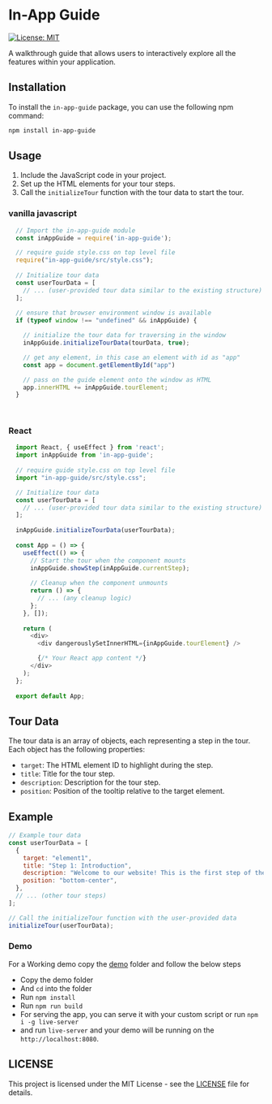# In-App Guide

[![License: MIT](https://img.shields.io/badge/License-MIT-yellow.svg)](https://opensource.org/licenses/MIT)

A walkthrough guide that allows users to interactively explore all the features within your application.

## Installation

To install the `in-app-guide` package, you can use the following npm command:

```bash
npm install in-app-guide
```

## Usage

1. Include the JavaScript code in your project.
2. Set up the HTML elements for your tour steps.
3. Call the `initializeTour` function with the tour data to start the tour.

### vanilla javascript
```javascript
  // Import the in-app-guide module
  const inAppGuide = require('in-app-guide');

  // require guide style.css on top level file
  require("in-app-guide/src/style.css");
  
  // Initialize tour data
  const userTourData = [
    // ... (user-provided tour data similar to the existing structure)
  ];
  
  // ensure that browser environment window is available
  if (typeof window !== "undefined" && inAppGuide) {

    // initialize the tour data for traversing in the window
    inAppGuide.initializeTourData(tourData, true);

    // get any element, in this case an element with id as "app"
    const app = document.getElementById("app")

    // pass on the guide element onto the window as HTML
    app.innerHTML += inAppGuide.tourElement;
  }
  
  
```
### React
```javascript
  import React, { useEffect } from 'react';
  import inAppGuide from 'in-app-guide';
  
  // require guide style.css on top level file
  import "in-app-guide/src/style.css";

  // Initialize tour data
  const userTourData = [
    // ... (user-provided tour data similar to the existing structure)
  ];
  
  inAppGuide.initializeTourData(userTourData);
  
  const App = () => {
    useEffect(() => {
      // Start the tour when the component mounts
      inAppGuide.showStep(inAppGuide.currentStep);
  
      // Cleanup when the component unmounts
      return () => {
        // ... (any cleanup logic)
      };
    }, []);
  
    return (
      <div>
        <div dangerouslySetInnerHTML={inAppGuide.tourElement} />

        {/* Your React app content */}
      </div>
    );
  };
  
  export default App;
```

## Tour Data

The tour data is an array of objects, each representing a step in the tour. Each object has the following properties:

- `target`: The HTML element ID to highlight during the step.
- `title`: Title for the tour step.
- `description`: Description for the tour step.
- `position`: Position of the tooltip relative to the target element.

## Example

```javascript
// Example tour data
const userTourData = [
  {
    target: "element1",
    title: "Step 1: Introduction",
    description: "Welcome to our website! This is the first step of the tour.",
    position: "bottom-center",
  },
  // ... (other tour steps)
];

// Call the initializeTour function with the user-provided data
initializeTour(userTourData);
```

### Demo

For a Working demo copy the [demo](https://github.com/softsuave-tech-matrix/in-app-guide/tree/main/demo) folder and follow the below steps

- Copy the demo folder
- And `cd` into the folder
- Run `npm install`
- Run `npm run build`
- For serving the app, you can serve it with your custom script or run `npm i -g live-server`
- and run `live-server` and your demo will be running on the `http://localhost:8080`.

## LICENSE
This project is licensed under the MIT License - see the [LICENSE](https://github.com/softsuave-tech-matrix/in-app-guide/blob/main/LICENSE) file for details.
